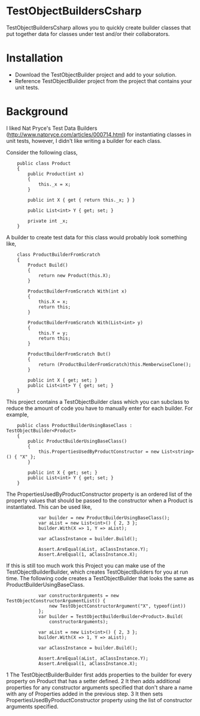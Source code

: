 TestObjectBuildersCsharp
========================
TestObjectBuildersCsharp allows you to quickly create builder 
classes that put together data for classes under test and/or their 
collaborators.

# Installation
* Download the TestObjectBuilder project and add to your solution.
* Reference TestObjectBuilder project from the project that contains your unit tests.

# Background
I liked Nat Pryce's Test Data Builders (http://www.natpryce.com/articles/000714.html) 
for instantiating classes in unit tests, however, I didn't like writing 
a builder for each class.

Consider the following class,
```
    public class Product
    {
        public Product(int x)
        {
            this._x = x;
        }

        public int X { get { return this._x; } }

        public List<int> Y { get; set; }

        private int _x;
    }
```
A builder to create test data for this class would probably look something like,
```
    class ProductBuilderFromScratch
    {
        Product Build()
        {
            return new Product(this.X);
        }

        ProductBuilderFromScratch With(int x)
        {
            this.X = x;
            return this;
        }

        ProductBuilderFromScratch With(List<int> y)
        {
            this.Y = y;
            return this;
        }

        ProductBuilderFromScratch But()
        {
            return (ProductBuilderFromScratch)this.MemberwiseClone();
        }

        public int X { get; set; }
        public List<int> Y { get; set; }
    }
```
This project contains a TestObjectBuilder class which you can subclass to 
reduce the amount of code you have to manually enter for each builder.
For example,
```
    public class ProductBuilderUsingBaseClass : TestObjectBuilder<Product>
    {
        public ProductBuilderUsingBaseClass()
        {
            this.PropertiesUsedByProductConstructor = new List<string>() { "X" };
        }

        public int X { get; set; }
        public List<int> Y { get; set; }
    }
```
The PropertiesUsedByProductConstructor property is an ordered list of the 
property values that should be passed to the constructor when a Product is
instantiated.  This can be used like,
```
            var builder = new ProductBuilderUsingBaseClass();
            var aList = new List<int>() { 2, 3 };
            builder.With(X => 1, Y => aList);

            var aClassInstance = builder.Build();

            Assert.AreEqual(aList, aClassInstance.Y);
            Assert.AreEqual(1, aClassInstance.X);
```

If this is still too much work this Project you can make use of the 
TestObjectBuilderBuilder, which creates TestObjectBuilders for you
at run time.  The following code creates a TestObjectBuilder that 
looks the same as ProductBuilderUsingBaseClass.
```
            var constructorArguments = new TestObjectConstructorArgumentList() {
                new TestObjectConstructorArgument("X", typeof(int))
            };
            var builder = TestObjectBuilderBuilder<Product>.Build(
                constructorArguments);

            var aList = new List<int>() { 2, 3 };
            builder.With(X => 1, Y => aList);
            
            var aClassInstance = builder.Build();
            
            Assert.AreEqual(aList, aClassInstance.Y);
            Assert.AreEqual(1, aClassInstance.X);
```
1 The TestObjectBuilderBuilder first adds properties to the builder for every 
property on Product that has a setter defined.
2 It then adds additional properties for any constructor arguments specified
that don't share a name with any of Properties added in the previous step.
3 It then sets PropertiesUsedByProductConstructor property using the list of
constructor arguments specified.






